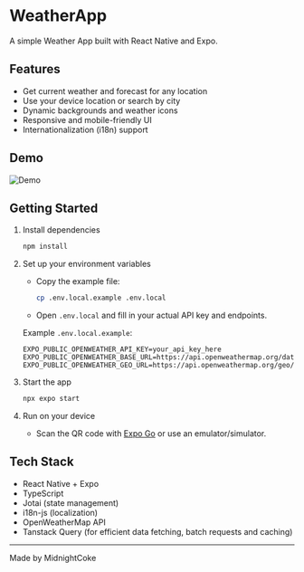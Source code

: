 # WeatherApp

A simple Weather App built with React Native and Expo.

## Features

- Get current weather and forecast for any location
- Use your device location or search by city
- Dynamic backgrounds and weather icons
- Responsive and mobile-friendly UI
- Internationalization (i18n) support

## Demo

![Demo](./e2e/demo.gif)

## Getting Started

1. Install dependencies

   ```bash
   npm install
   ```

2. Set up your environment variables

   - Copy the example file:
     ```bash
     cp .env.local.example .env.local
     ```
   - Open `.env.local` and fill in your actual API key and endpoints.

   Example `.env.local.example`:
   ```
   EXPO_PUBLIC_OPENWEATHER_API_KEY=your_api_key_here
   EXPO_PUBLIC_OPENWEATHER_BASE_URL=https://api.openweathermap.org/data/2.5
   EXPO_PUBLIC_OPENWEATHER_GEO_URL=https://api.openweathermap.org/geo/1.0
   ```

3. Start the app

   ```bash
   npx expo start
   ```

4. Run on your device

   - Scan the QR code with [Expo Go](https://expo.dev/go) or use an emulator/simulator.

## Tech Stack

- React Native + Expo
- TypeScript
- Jotai (state management)
- i18n-js (localization)
- OpenWeatherMap API
- Tanstack Query (for efficient data fetching, batch requests and caching)

---

Made by MidnightCoke